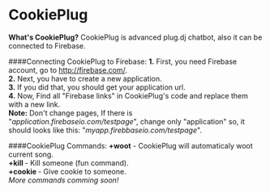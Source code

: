 # CookiePlug
**What's CookiePlug?** CookiePlug is advanced plug.dj chatbot, also it can be connected to Firebase.  

####Connecting CookiePlug to Firebase:
**1.** First, you need Firebase account, go to http://firebase.com/.  
**2.** Next, you have to create a new application.  
**3.** If you did that, you should get your application url.  
**4.** Now, Find all "Firebase links" in CookiePlug's code and replace them with a new link.  
**Note:** Don't change pages, If there is "*application.firebaseio.com/testpage*", change only "application" so, it should looks like this: "*myapp.firebbaseio.com/testpage*".  

####CookiePlug Commands:
**+woot** - CookiePlug will automaticaly woot current song.  
**+kill <name>** - Kill someone (fun command).  
**+cookie <name>** - Give cookie to someone.  
*More commands comming soon!*
